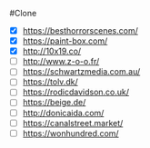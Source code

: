 #Clone
 - [x] https://besthorrorscenes.com/
 - [x] https://paint-box.com/
 - [x] http://10x19.co/
 - [ ] http://www.z-o-o.fr/
 - [ ] https://schwartzmedia.com.au/
 - [ ] https://tolv.dk/
 - [ ] https://rodicdavidson.co.uk/
 - [ ] https://beige.de/
 - [ ] http://donicaida.com/
 - [ ] https://canalstreet.market/
 - [ ] https://wonhundred.com/